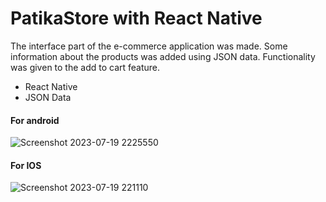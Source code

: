 # PatikaStore with React Native
<p> The interface part of the e-commerce application was made. Some information about the products was added using JSON data. Functionality was given to the add to cart feature. </p>

<ul>

  <li> React Native </li>
  <li> JSON Data </li>
</ul>


<h4> For android </h4>

  
![Screenshot 2023-07-19 2225550](https://github.com/edakaraman/patika_store/assets/95571155/977886b4-dc70-41a7-8746-5ed79a24d5a2)


<h4> For IOS </h4>

![Screenshot 2023-07-19 221110](https://github.com/edakaraman/patika_store/assets/95571155/207c11a0-f7d9-4512-8272-567e2a71f537)
